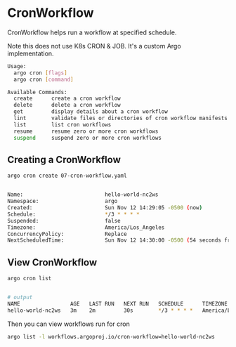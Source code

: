 # CronWorkflow

CronWorkflow helps run a workflow at specified schedule.

Note this does not use K8s CRON & JOB. It's a custom Argo implementation.

```bash
Usage:
  argo cron [flags]
  argo cron [command]

Available Commands:
  create      create a cron workflow
  delete      delete a cron workflow
  get         display details about a cron workflow
  lint        validate files or directories of cron workflow manifests
  list        list cron workflows
  resume      resume zero or more cron workflows
  suspend     suspend zero or more cron workflows
```

## Creating a CronWorkflow

```bash
argo cron create 07-cron-workflow.yaml


Name:                          hello-world-nc2ws
Namespace:                     argo
Created:                       Sun Nov 12 14:29:05 -0500 (now)
Schedule:                      */3 * * * *
Suspended:                     false
Timezone:                      America/Los_Angeles
ConcurrencyPolicy:             Replace
NextScheduledTime:             Sun Nov 12 14:30:00 -0500 (54 seconds from now) (assumes workflow-controller is in UTC)
```

## View CronWorkflow

```bash
argo cron list


# output
NAME                AGE   LAST RUN   NEXT RUN   SCHEDULE      TIMEZONE              SUSPENDED
hello-world-nc2ws   3m    2m         30s        */3 * * * *   America/Los_Angeles   false
```

Then you can view workflows run for cron

```bash
argo list -l workflows.argoproj.io/cron-workflow=hello-world-nc2ws
```